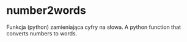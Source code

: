 # number2words
Funkcja (python) zamieniająca cyfry na słowa.  A python function that converts numbers to words.
